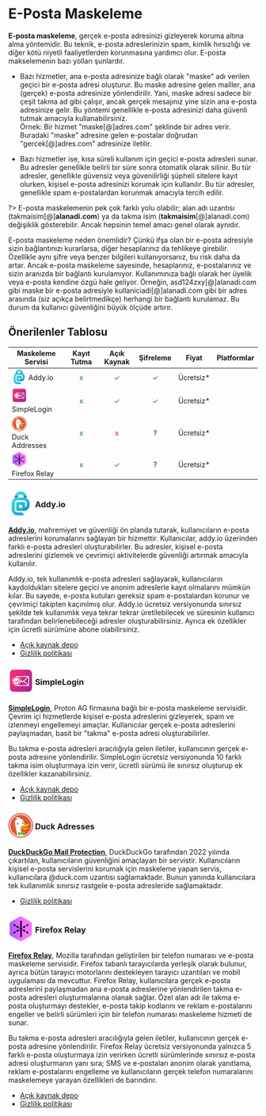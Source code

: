 # E-Posta Maskeleme

**E-posta maskeleme**, gerçek e-posta adresinizi gizleyerek koruma altına alma yöntemidir. Bu teknik, e-posta adreslerinizin spam, kimlik hırsızlığı ve diğer kötü niyetli faaliyetlerden korunmasına yardımcı olur. E-posta makselemenin bazı yolları şunlardır.

- Bazı hizmetler, ana e-posta adresinize bağlı olarak "maske" adı verilen geçici bir e-posta adresi oluşturur. Bu maske adresine gelen mailler, ana (gerçek) e-posta adresinize yönlendirilir. Yani, maske adresi sadece bir çeşit takma ad gibi çalışır, ancak gerçek mesajınız yine sizin ana e-posta adresinize gelir. Bu yöntemi genellikle e-posta adresinizi daha güvenli tutmak amacıyla kullanabilirsiniz. <br> Örnek: Bir hizmet "maske[@]adres.com" şeklinde bir adres verir. Buradaki "maske" adresine gelen e-postalar doğrudan "gercek[@]adres.com" adresinize iletilir.

- Bazı hizmetler ise, kısa süreli kullanım için geçici e-posta adresleri sunar. Bu adresler genellikle belirli bir süre sonra otomatik olarak silinir. Bu tür adresler, genellikle güvensiz veya güvenilirliği şüpheli sitelere kayıt olurken, kişisel e-posta adresinizi korumak için kullanılır. Bu tür adresler, genellikle spam e-postalardan korunmak amacıyla tercih edilir.

?> E-posta maskelemenin pek çok farklı yolu olabilir; alan adı uzantısı (takmaisim[@]**alanadi.com**) ya da takma isim (**takmaisim**[@]alanadi.com) değişiklik gösterebilir. Ancak hepsinin temel amacı genel olarak aynıdır.

E-posta maskeleme neden önemlidir? Çünkü ifşa olan bir e-posta adresiyle sizin bağlantınızı kurarlarsa, diğer hesaplarınız da tehlikeye girebilir. Özellikle aynı şifre veya benzer bilgileri kullanıyorsanız, bu risk daha da artar. Ancak e-posta maskeleme sayesinde, hesaplarınız, e-postalarınız ve sizin aranızda bir bağlantı kurulamıyor. Kullanımınıza bağlı olarak her üyelik veya e-posta kendine özgü hale geliyor. Örneğin, asd124zxy[@]alanadi.com gibi maske bir e-posta adresiyle kullaniciadi[@]alanadi.com gibi bir adres arasında (siz açıkça belirtmedikçe) herhangi bir bağlantı kurulamaz. Bu durum da kullanıcı güvenliğini büyük ölçüde artırır.

## Önerilenler Tablosu

| Maskeleme Servisi | Kayıt Tutma | Açık Kaynak | Şifreleme | Fiyat | Platformlar |
| --- | :---: | :---: | :---: | :---: | :---: |
| <span style="display: inline-block; vertical-align: middle;"><img src="docs/images/addyio-logo.png" alt="Addyio" style="width: 30px; height: 30px;"> </span> <span style="display: inline-block; vertical-align: middle;"> Addy.io | <span style="color: green;">x</span> | <span style="color: green;">✓</span> | <span style="color: green;">✓</span> | Ücretsiz* | <i class="fa-solid fa-globe"></i> <i class="fa-brands fa-apple"></i> <i class="fa-brands fa-android"></i> |
| <span style="display: inline-block; vertical-align: middle;"><img src="docs/images/simplelogin-logo.png" alt="Simplelogin" style="width: 30px; height: 30px;"> </span> <span style="display: inline-block; vertical-align: middle;"> SimpleLogin | <span style="color: green;">x</span> | <span style="color: green;">✓</span> | <span style="color: green;">✓</span> | Ücretsiz* | <i class="fa-solid fa-globe"></i> <i class="fa-brands fa-apple"></i> <i class="fa-brands fa-android"></i>  |
| <span style="display: inline-block; vertical-align: middle;"><img src="docs/images/duckduckgo-icon.png" alt="Duck Addresses" style="width: 30px; height: 30px;"> </span> <span style="display: inline-block; vertical-align: middle;"> Duck Addresses | <span style="color: green;">x</span> | <span style="color: red;">x</span> | ? | Ücretsiz* | <i class="fa-solid fa-globe"></i> <i class="fa-brands fa-apple"></i> <i class="fa-brands fa-android"></i>  |
| <span style="display: inline-block; vertical-align: middle;"><img src="docs/images/firefox-relay-icon.png" alt="Firefox Relay" style="width: 30px; height: 30px;"> </span> <span style="display: inline-block; vertical-align: middle;"> Firefox Relay | <span style="color: green;">x</span> | <span style="color: green;">✓</span> | ? | Ücretsiz* | <i class="fa-solid fa-globe"></i> <i class="fa-brands fa-android"></i>  |

### <span style="display: inline-block; vertical-align: middle;"><img src="docs/images/addyio-logo.png" alt="Addyio" style="width: 50px; height: auto;"> </span> <span style="display: inline-block; vertical-align: middle;"> Addy.io

[**Addy.io**](https://addy.io/), mahremiyet ve güvenliği ön planda tutarak, kullanıcıların e-posta adreslerini korumalarını sağlayan bir hizmettir. Kullanıcılar, addy.io üzerinden farklı e-posta adresleri oluşturabilirler. Bu adresler, kişisel e-posta adreslerini gizlemek ve çevrimiçi aktivitelerde güvenliği artırmak amacıyla kullanılır. 

Addy.io, tek kullanımlık e-posta adresleri sağlayarak, kullanıcıların kaydoldukları sitelere geçici ve anonim adreslerle kayıt olmalarını mümkün kılar. Bu sayede, e-posta kutuları gereksiz spam e-postalardan korunur ve çevrimiçi takipten kaçınılmış olur. Addy.io ücretsiz versiyonunda sınırsız şekilde tek kullanımlık veya tekrar tekrar üretilebilecek ve süresinin kullanıcı tarafından belirlenebileceği adresler oluşturabilirsiniz. Ayrıca ek özellikler için ücretli sürümüne abone olabilirsiniz.

- [Açık kaynak depo](https://github.com/anonaddy/anonaddy)
- [Gizlilik politikası](https://addy.io/privacy/)

### <span style="display: inline-block; vertical-align: middle;"><img src="docs/images/simplelogin-logo.png" alt="SimpleLogin" style="width: 50px; height: auto;"> </span> <span style="display: inline-block; vertical-align: middle;"> SimpleLogin

[**SimpleLogin**](https://simplelogin.io/), Proton AG firmasına bağlı bir e-posta maskeleme servisidir. Çevrim içi hizmetlerde kişisel e-posta adreslerini gizleyerek, spam ve izlenmeyi engellemeyi amaçlar. Kullanıcılar gerçek e-posta adreslerini paylaşmadan, basit bir "takma" e-posta adresi oluşturabilirler. 

Bu takma e-posta adresleri aracılığıyla gelen iletiler, kullanıcının gerçek e-posta adresine yönlendirilir. SimpleLogin ücretsiz versiyonunda 10 farklı takma isim oluşturmaya izin verir, ücretli sürümü ile sınırsız oluşturup ek özellikler kazanabilirsiniz.

- [Açık kaynak depo](https://github.com/simple-login/app)
- [Gizlilik politikası](https://simplelogin.io/privacy/)

### <span style="display: inline-block; vertical-align: middle;"><img src="docs/images/duckduckgo-icon.png" alt="Duck Adresses" style="width: 50px; height: auto;"> </span> <span style="display: inline-block; vertical-align: middle;"> Duck Adresses

[**DuckDuckGo Mail Protection**](https://duckduckgo.com/email/), DuckDuckGo tarafından 2022 yılında çıkartılan, kullanıcıların güvenliğini amaçlayan bir servistir. Kullanıcıların kişisel e-posta servislerini korumak için maskeleme yapan servis, kullanıcılara @duck.com uzantısı sağlamaktadır. Bunun yanında kullanıcılara tek kullanımlık sınırsız rastgele e-posta adresleride sağlamaktadır.

- [Gizlilik politikası](https://duckduckgo.com/privacy)


### <span style="display: inline-block; vertical-align: middle;"><img src="docs/images/firefox-relay-icon.png" alt="Firefox Relay" style="width: 50px; height: auto;"> </span> <span style="display: inline-block; vertical-align: middle;"> Firefox Relay

[**Firefox Relay**](https://relay.firefox.com/), Mozilla tarafından geliştirilen bir telefon numarası ve e-posta maskeleme servisidir. Firefox tabanlı tarayıcılarda yerleşik olarak bulunur, ayrıca bütün tarayıcı motorlarını destekleyen tarayıcı uzantıları ve mobil uygulaması da mevcuttur. Firefox Relay, kullanıcılara gerçek e-posta adreslerini paylaşmadan ana e-posta adreslerine yönlendirilen takma e-posta adresleri oluşturmalarına olanak sağlar. Özel alan adı ile takma e-posta oluşturmayı destekler, e-posta takip kodlarını ve reklam e-postalarını engeller ve belirli sürümleri için bir telefon numarası maskeleme hizmeti de sunar.

Bu takma e-posta adresleri aracılığıyla gelen iletiler, kullanıcının gerçek e-posta adresine yönlendirilir. Firefox Relay ücretsiz versiyonunda yalnızca 5 farklı e-posta oluşturmaya izin verirken ücretli sürümlerinde sınırsız e-posta adresi oluşturmanın yanı sıra; SMS ve e-postaları anonim olarak yanıtlama, reklam e-postalarını engelleme ve kullanıcıların gerçek telefon numaralarını maskelemeye yarayan özellikleri de barındırır.

- [Açık kaynak depo](https://github.com/mozilla/fx-private-relay)
- [Gizlilik politikası](https://www.mozilla.org/privacy/firefox-relay/)